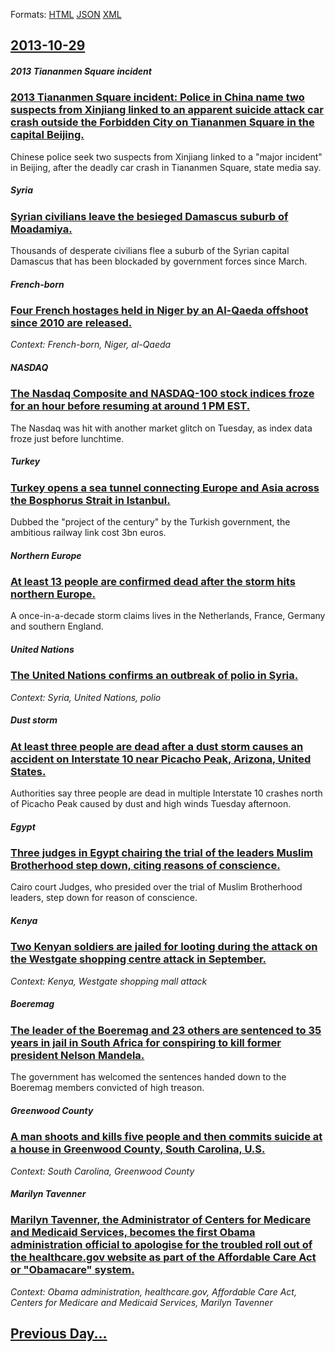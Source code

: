 
Formats: [HTML](2013/10/29/index.html)  [JSON](2013/10/29/index.json)  [XML](2013/10/29/index.xml)  

## [2013-10-29](/news/2013/10/29/index.md)

##### 2013 Tiananmen Square incident
### [2013 Tiananmen Square incident: Police in China name two suspects from Xinjiang linked to an apparent suicide attack car crash outside the Forbidden City on Tiananmen Square in the capital Beijing. ](/news/2013/10/29/2013-tiananmen-square-incident-police-in-china-name-two-suspects-from-xinjiang-linked-to-an-apparent-suicide-attack-car-crash-outside-the-f.md)
Chinese police seek two suspects from Xinjiang linked to a &quot;major incident&quot; in Beijing, after the deadly car crash in Tiananmen Square, state media say.

##### Syria
### [Syrian civilians leave the besieged Damascus suburb of Moadamiya. ](/news/2013/10/29/syrian-civilians-leave-the-besieged-damascus-suburb-of-moadamiya.md)
Thousands of desperate civilians flee a suburb of the Syrian capital Damascus that has been blockaded by government forces since March.

##### French-born
### [Four French hostages held in Niger by an Al-Qaeda offshoot since 2010 are released. ](/news/2013/10/29/four-french-hostages-held-in-niger-by-an-al-qaeda-offshoot-since-2010-are-released.md)
_Context: French-born, Niger, al-Qaeda_

##### NASDAQ
### [The Nasdaq Composite and NASDAQ-100 stock indices froze for an hour before resuming at around 1 PM EST. ](/news/2013/10/29/the-nasdaq-composite-and-nasdaq-100-stock-indices-froze-for-an-hour-before-resuming-at-around-1-pm-est.md)
The Nasdaq was hit with another market glitch on Tuesday, as index data froze just before lunchtime. 

##### Turkey
### [Turkey opens a sea tunnel connecting Europe and Asia across the Bosphorus Strait in Istanbul. ](/news/2013/10/29/turkey-opens-a-sea-tunnel-connecting-europe-and-asia-across-the-bosphorus-strait-in-istanbul.md)
Dubbed the &quot;project of the century&quot; by the Turkish government, the ambitious railway link cost 3bn euros.

##### Northern Europe
### [At least 13 people are confirmed dead after the storm hits northern Europe. ](/news/2013/10/29/at-least-13-people-are-confirmed-dead-after-the-storm-hits-northern-europe.md)
A once-in-a-decade storm claims lives in the Netherlands, France, Germany and southern England.

##### United Nations
### [The United Nations confirms an outbreak of polio in Syria. ](/news/2013/10/29/the-united-nations-confirms-an-outbreak-of-polio-in-syria.md)
_Context: Syria, United Nations, polio_

##### Dust storm
### [At least three people are dead after a dust storm causes an accident on Interstate 10 near Picacho Peak, Arizona, United States. ](/news/2013/10/29/at-least-three-people-are-dead-after-a-dust-storm-causes-an-accident-on-interstate-10-near-picacho-peak-arizona-united-states.md)
Authorities say three people are dead in multiple Interstate 10 crashes north of Picacho Peak caused by dust and high winds Tuesday afternoon.

##### Egypt
### [Three judges in Egypt chairing the trial of the leaders Muslim Brotherhood step down, citing reasons of conscience. ](/news/2013/10/29/three-judges-in-egypt-chairing-the-trial-of-the-leaders-muslim-brotherhood-step-down-citing-reasons-of-conscience.md)
Cairo court Judges, who presided over the trial of Muslim Brotherhood leaders, step down for reason of conscience.

##### Kenya
### [Two Kenyan soldiers are jailed for looting during the attack on the Westgate shopping centre attack in September. ](/news/2013/10/29/two-kenyan-soldiers-are-jailed-for-looting-during-the-attack-on-the-westgate-shopping-centre-attack-in-september.md)
_Context: Kenya, Westgate shopping mall attack_

##### Boeremag
### [The leader of the Boeremag and 23 others are sentenced to 35 years in jail in South Africa for conspiring to kill former president Nelson Mandela. ](/news/2013/10/29/the-leader-of-the-boeremag-and-23-others-are-sentenced-to-35-years-in-jail-in-south-africa-for-conspiring-to-kill-former-president-nelson-ma.md)
The government has welcomed the sentences handed down to the Boeremag members convicted of high treason.

##### Greenwood County
### [A man shoots and kills five people and then commits suicide at a house in Greenwood County, South Carolina, U.S. ](/news/2013/10/29/a-man-shoots-and-kills-five-people-and-then-commits-suicide-at-a-house-in-greenwood-county-south-carolina-u-s.md)
_Context: South Carolina, Greenwood County_

##### Marilyn Tavenner
### [Marilyn Tavenner, the Administrator of Centers for Medicare and Medicaid Services, becomes the first Obama administration official to apologise for the troubled roll out of the healthcare.gov website as part of the Affordable Care Act or "Obamacare" system. ](/news/2013/10/29/marilyn-tavenner-the-administrator-of-centers-for-medicare-and-medicaid-services-becomes-the-first-obama-administration-official-to-apolog.md)
_Context: Obama administration, healthcare.gov, Affordable Care Act, Centers for Medicare and Medicaid Services, Marilyn Tavenner_

## [Previous Day...](/news/2013/10/28/index.md)

